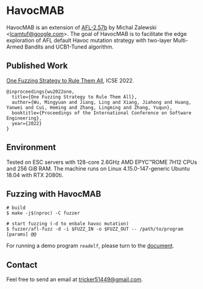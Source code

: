 # HavocMAB
HavocMAB is an extension of [AFL-2.57b](https://github.com/google/AFL/tree/v2.57b) by Michal Zalewski \<lcamtuf@google.com\>. The goal of HavocMAB is to facilitate the edge exploration of AFL default Havoc mutation strategy with two-layer Multi-Armed Bandits and UCB1-Tuned algorithm.

## Published Work

[One Fuzzing Strategy to Rule Them All](https://dl.acm.org/doi/pdf/10.1145/3510003.3510174), ICSE 2022.

```
@inproceedings{wu2022one,
  title={One Fuzzing Strategy to Rule Them All},
  author={Wu, Mingyuan and Jiang, Ling and Xiang, Jiahong and Huang, Yanwei and Cui, Heming and Zhang, Lingming and Zhang, Yuqun},
  booktitle={Proceedings of the International Conference on Software Engineering},
  year={2022}
}
```

## Environment

Tested on ESC servers with 128-core 2.6GHz AMD EPYC™ROME 7H12 CPUs and 256 GiB RAM. The machine runs on Linux 4.15.0-147-generic Ubuntu 18.04 with RTX 2080ti.

## Fuzzing with HavocMAB

```shell
# build
$ make -j$(nproc) -C fuzzer

# start fuzzing (-d to enbale havoc mutation)
$ fuzzer/afl-fuzz -d -i $FUZZ_IN -o $FUZZ_OUT -- /path/to/program [params] @@
```

For running a demo program `readelf`, please turn to the [document](./docs/run_target.md).

## Contact
Feel free to send an email at tricker51449@gmail.com.
